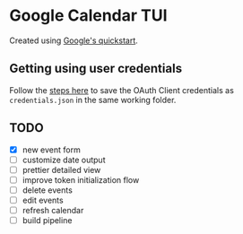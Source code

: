# Google Calendar TUI

Created using [Google's quickstart](https://developers.google.com/calendar/api/quickstart/go).

## Getting using user credentials

Follow the [steps here](https://developers.google.com/calendar/api/quickstart/go#authorize_credentials_for_a_desktop_application) to save the OAuth Client credentials as `credentials.json` in the same working folder.


## TODO
- [X] new event form
- [ ] customize date output
- [ ] prettier detailed view
- [ ] improve token initialization flow
- [ ] delete events
- [ ] edit events
- [ ] refresh calendar
- [ ] build pipeline